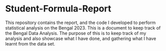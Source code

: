 # Student-Formula-Report
This repository contains the report, and the code I developed to perform statistical analysis on the Bengal 2023. This is a document to keep track of the Bengal Data Analysis. The purpose of this is to keep track of my analysis and also showcase what I have done, and gathering what I have learnt from the data set.
